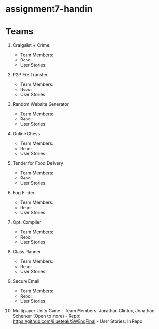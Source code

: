 # assignment7-handin

# Teams

 1. Craigslist + Crime
    - Team Members:  
    - Repo:
    - User Stories:

 2. P2P File Transfer
    - Team Members:  
    - Repo:
    - User Stories:
    
 3. Random Website Generator
    - Team Members:  
    - Repo:
    - User Stories:
    
 4. Online Chess
    - Team Members:  
    - Repo:
    - User Stories:

 5. Tender for Food Delivery
    - Team Members:  
    - Repo: 
    - User Stories:
 
 6. Fog Finder
    - Team Members:  
    - Repo:
    - User Stories:
    
 7. Opt. Compiler
    - Team Members:  
    - Repo:
    - User Stories:
    
 8. Class Planner
    - Team Members:  
    - Repo:
    - User Stories:
    
 9. Secure Email
    - Team Members:  
    - Repo:
    - User Stories:
    
 10. Multiplayer Unity Game
    - Team Members: Jonathan Clinton, Jonathan Schenker (Open to more)
    - Repo: https://github.com/Blueteak/SWEngFinal
    - User Stories: In Repo
    
